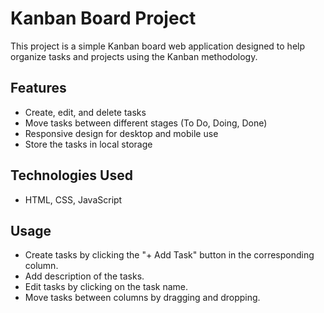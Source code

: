 # Kanban Board Project

This project is a simple Kanban board web application designed to help organize tasks and projects using the Kanban methodology.

## Features

- Create, edit, and delete tasks
- Move tasks between different stages (To Do, Doing, Done)
- Responsive design for desktop and mobile use
- Store the tasks in local storage

## Technologies Used

- HTML, CSS, JavaScript

## Usage

- Create tasks by clicking the "+ Add Task" button in the corresponding column.
- Add description of the tasks.
- Edit tasks by clicking on the task name.
- Move tasks between columns by dragging and dropping.

